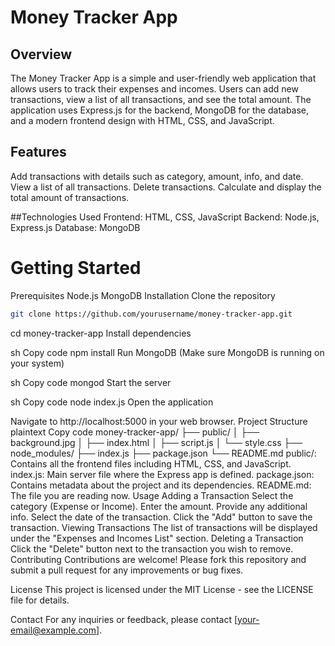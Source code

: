 # Money Tracker App 

## Overview
The Money Tracker App is a simple and user-friendly web application that allows users to track their expenses and incomes. Users can add new transactions, view a list of all transactions, and see the total amount. The application uses Express.js for the backend, MongoDB for the database, and a modern frontend design with HTML, CSS, and JavaScript.

## Features
Add transactions with details such as category, amount, info, and date.
View a list of all transactions.
Delete transactions.
Calculate and display the total amount of transactions. 

##Technologies Used
Frontend: HTML, CSS, JavaScript
Backend: Node.js, Express.js
Database: MongoDB

# Getting Started
Prerequisites
Node.js
MongoDB
Installation
Clone the repository

```bash
git clone https://github.com/yourusername/money-tracker-app.git
```
cd money-tracker-app
Install dependencies

sh
Copy code
npm install
Run MongoDB (Make sure MongoDB is running on your system)

sh
Copy code
mongod
Start the server

sh
Copy code
node index.js
Open the application

Navigate to http://localhost:5000 in your web browser.
Project Structure
plaintext
Copy code
money-tracker-app/
├── public/
│   ├── background.jpg
│   ├── index.html
│   ├── script.js
│   └── style.css
├── node_modules/
├── index.js
├── package.json
└── README.md
public/: Contains all the frontend files including HTML, CSS, and JavaScript.
index.js: Main server file where the Express app is defined.
package.json: Contains metadata about the project and its dependencies.
README.md: The file you are reading now.
Usage
Adding a Transaction
Select the category (Expense or Income).
Enter the amount.
Provide any additional info.
Select the date of the transaction.
Click the "Add" button to save the transaction.
Viewing Transactions
The list of transactions will be displayed under the "Expenses and Incomes List" section.
Deleting a Transaction
Click the "Delete" button next to the transaction you wish to remove.
Contributing
Contributions are welcome! Please fork this repository and submit a pull request for any improvements or bug fixes.

License
This project is licensed under the MIT License - see the LICENSE file for details.

Contact
For any inquiries or feedback, please contact [your-email@example.com].
